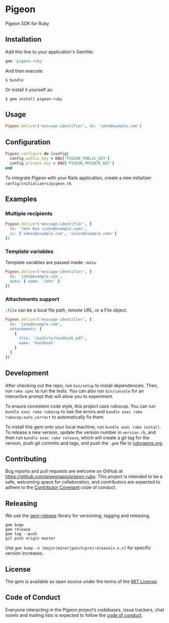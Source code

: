 # Pigeon

Pigeon SDK for Ruby

## Installation

Add this line to your application's Gemfile:

```ruby
gem 'pigeon-ruby'
```

And then execute:

    $ bundle

Or install it yourself as:

    $ gem install pigeon-ruby


## Usage

```ruby
Pigeon.deliver('message-identifier', to: 'john@example.com')
```

## Configuration

```ruby
Pigeon.configure do |config|
  config.public_key = ENV['PIGEON_PUBLIC_KEY']
  config.private_key = ENV['PIGEON_PRIVATE_KEY']
end
```

To integrate Pigeon with your Rails application, create a new initializer `config/initializers/pigeon.rb`.

## Examples

### Multiple recipients

```ruby
Pigeon.deliver('message-identifier', {
  to: 'John Doe <john@example.com>',
  cc: ['admin@example.com', 'sales@example.com>']
})
```

### Template variables

Template variables are passed inside `:data`.

```ruby
Pigeon.deliver('message-identifier', {
  to: 'john@example.com',
  data: { name: 'John' }
})
```

### Attachments support

`:file` can be a local file path, remote URL, or a File object.

```ruby
Pigeon.deliver('message-identifier', {
  to: 'jane@example.com',
  attachments: [
    {
      file: '/path/to/handbook.pdf',
      name: 'Handbook'
    }
  ]
})
```

## Development

After checking out the repo, run `bin/setup` to install dependencies. Then, run `rake spec` to run the tests. You can also run `bin/console` for an interactive prompt that will allow you to experiment.

To ensure consistent code style, this project uses rubocop. You can run `bundle exec rake rubocop` to see the errors and `bundle exec rake rubocop:auto_correct` to automatically fix them.

To install this gem onto your local machine, run `bundle exec rake install`. To release a new version, update the version number in `version.rb`, and then run `bundle exec rake release`, which will create a git tag for the version, push git commits and tags, and push the `.gem` file to [rubygems.org](https://rubygems.org).

## Contributing

Bug reports and pull requests are welcome on GitHub at https://github.com/pigeonapp/pigeon-ruby. This project is intended to be a safe, welcoming space for collaboration, and contributors are expected to adhere to the [Contributor Covenant](http://contributor-covenant.org) code of conduct.

## Releasing

We use the [gem-release](https://github.com/svenfuchs/gem-release) library for versioning, tagging and releasing.

```
gem bump
gem release
gem tag --push
git push origin master
```

Use `gem bump -v [major|minor|patch|pre|release|x.x.x]` for specific version increases.

## License

The gem is available as open source under the terms of the [MIT License](https://opensource.org/licenses/MIT).

## Code of Conduct

Everyone interacting in the Pigeon project’s codebases, issue trackers, chat rooms and mailing lists is expected to follow the [code of conduct](https://github.com/pigeonapp/pigeon-ruby/blob/master/CODE_OF_CONDUCT.md).
